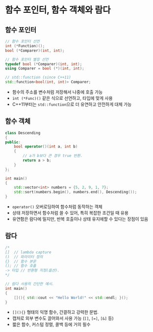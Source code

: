 # 함수 포인터, 함수 객체와 람다

## 함수 포인터

```cpp
// 함수 포인터 선언
int (*Function)();
bool (*Comparer)(int, int);

// 함수 포인터 별칭 선언
typedef bool (*Comparer)(int, int);
using Comparer = bool (*)(int, int);

// std::function (since C++11)
std::function<bool(int, int)> Comparer;
```

- 함수의 주소를 변수처럼 저장해서 나중에 호출 가능
- `int (*Func)()` 같은 식으로 선언하고, 타입에 맞게 사용
- C++11부터는 `std::function`으로 더 유연하고 안전하게 대체 가능

## 함수 객체

```cpp
class Descending
{
public:
	bool operator()(int a, int b)
	{
		// a가 b보다 큰 경우 true 반환.
		return a > b;
	}
};

int main()
{
	std::vector<int> numbers = {5, 2, 9, 1, 7};
	std::sort(numbers.begin(), numbers.end(), Descending());
}
```

- `operator()` 오버로딩하여 함수처럼 동작하는 객체
- 상태 저장하면서 함수처럼 쓸 수 있어, 특히 복잡한 조건일 때 유용
- 유연함은 람다에 밀지만, 반복 호출이나 상태 유지에할 수 있다는 장점이 있음

## 람다

```cpp
/*
[]  // lambda capture
()  // 파라미터 정의
{}  // 함수 본문
(); // 함수 호출
-> 타입 // 반환형 지정(옵션).
*/

// 람다 사용의 간단한 예시.
int main()
{
	[](){ std::cout << "Hello World!" << std::endl; }();
}
```

- `[](){}` 형태의 익명 함수, 간결하고 강력한 문법.
- 캡처로 외부 변수도 끌어와서 사용 가능 (`[]`, `[=]`, `[&]` 등)
- 짧은 함수, 커스텀 정렬, 콜백 등에 거의 필수
